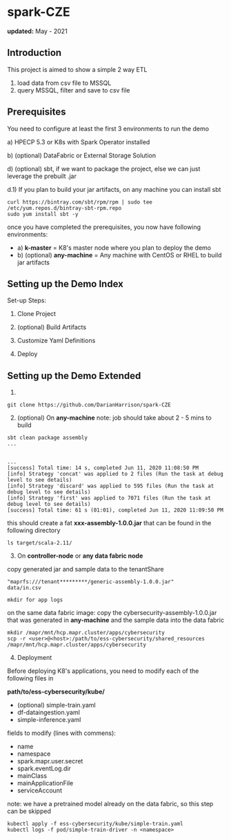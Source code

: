 # spark-CZE
 
**updated:** May - 2021

## Introduction

This project is aimed to show a simple 2 way ETL 

1) load data from csv file to MSSQL
2) query MSSQL, filter and save to csv file

## Prerequisites

You need to configure at least the first 3 environments to run the demo

a) HPECP 5.3 or K8s with Spark Operator installed

b) (optional) DataFabric or External Storage Solution

d) (optional) sbt, if we want to package the project, else we can just leverage the prebuilt .jar

d.1) If you plan to build your jar artifacts, on any machine you can install sbt
```
curl https://bintray.com/sbt/rpm/rpm | sudo tee /etc/yum.repos.d/bintray-sbt-rpm.repo
sudo yum install sbt -y
```

once you have completed the prerequisites, you now have following environments:

* a) **k-master** = K8's master node where you plan to deploy the demo
* b) (optional)  **any-machine** = Any machine with CentOS or RHEL to build jar artifacts

## Setting up the Demo Index

Set-up Steps:

1. Clone Project

2. (optional) Build Artifacts

3. Customize Yaml Definitions

4. Deploy

## Setting up the Demo Extended

1.
```
git clone https://github.com/DarianHarrison/spark-CZE
```

2. (optional) On **any-machine** 
note: job should take about 2 - 5 mins to build
```
sbt clean package assembly
...

```
```

...
[success] Total time: 14 s, completed Jun 11, 2020 11:08:50 PM
[info] Strategy 'concat' was applied to 2 files (Run the task at debug level to see details)
[info] Strategy 'discard' was applied to 595 files (Run the task at debug level to see details)
[info] Strategy 'first' was applied to 7071 files (Run the task at debug level to see details)
[success] Total time: 61 s (01:01), completed Jun 11, 2020 11:09:50 PM
```
this should create a fat **xxx-assembly-1.0.0.jar** that can be found in the following directory
```
ls target/scala-2.11/
```

3. On **controller-node** or **any data fabric node**

copy generated jar and sample data to the tenantShare
```
"maprfs:///tenant*********/generic-assembly-1.0.0.jar"
data/in.csv

mkdir for app logs
```
on the same data fabric image:
copy the cybersecurity-assembly-1.0.0.jar that was generated in **any-machine** and the sample data into the data fabric
```
mkdir /mapr/mnt/hcp.mapr.cluster/apps/cybersecurity
scp -r <user>@<host>:/path/to/ess-cybersecurity/shared_resources /mapr/mnt/hcp.mapr.cluster/apps/cybersecurity
```

4. Deployment

Before deploying K8's applications, you need to modify each of the following files in 

**path/to/ess-cybersecurity/kube/**

* (optional) simple-train.yaml
* df-dataingestion.yaml
* simple-inference.yaml

fields to modify (lines with commens):

* name
* namespace
* spark.mapr.user.secret
* spark.eventLog.dir
* mainClass
* mainApplicationFile
* serviceAccount

note: we have a pretrained model already on the data fabric, so this step can be skipped
```
kubectl apply -f ess-cybersecurity/kube/simple-train.yaml
kubectl logs -f pod/simple-train-driver -n <namespace>
```